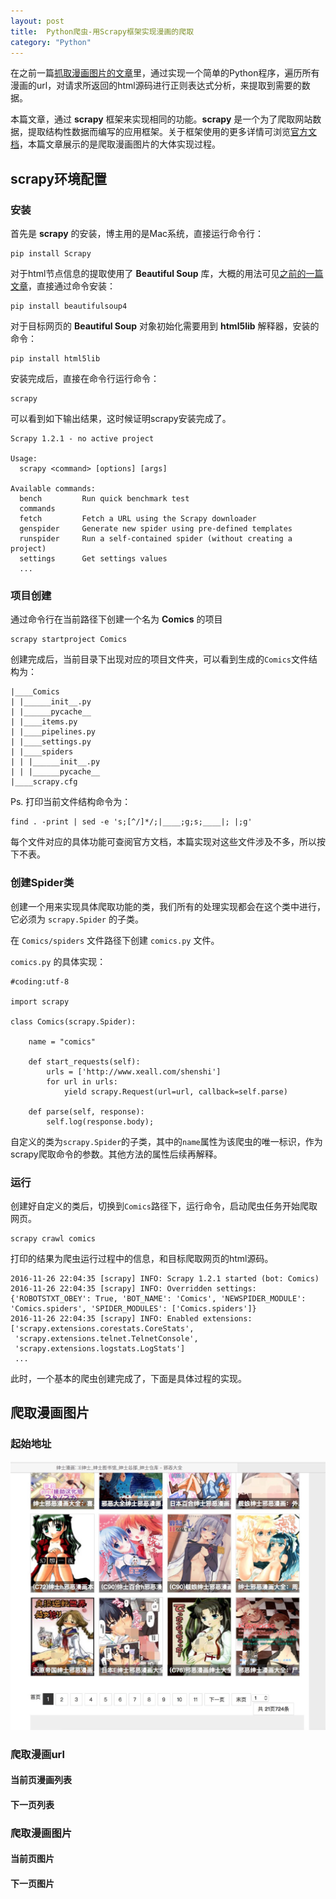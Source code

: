 ```yaml
---
layout: post
title:  Python爬虫-用Scrapy框架实现漫画的爬取
category: "Python"
---
```



在之前一篇[抓取漫画图片的文章](https://moshuqi.github.io/2016/06/15/Python爬虫抓取漫画图片/)里，通过实现一个简单的Python程序，遍历所有漫画的url，对请求所返回的html源码进行正则表达式分析，来提取到需要的数据。

本篇文章，通过 **scrapy** 框架来实现相同的功能。**scrapy** 是一个为了爬取网站数据，提取结构性数据而编写的应用框架。关于框架使用的更多详情可浏览[官方文档](https://doc.scrapy.org/en/1.2/)，本篇文章展示的是爬取漫画图片的大体实现过程。


## scrapy环境配置

### 安装

首先是 **scrapy** 的安装，博主用的是Mac系统，直接运行命令行：

	pip install Scrapy
	
对于html节点信息的提取使用了 **Beautiful Soup** 库，大概的用法可见[之前的一篇文章](https://moshuqi.github.io/2016/07/20/Python%E7%88%AC%E8%99%AB%E5%BA%93-BeautifulSoup/)，直接通过命令安装：

	pip install beautifulsoup4
	
对于目标网页的 **Beautiful Soup** 对象初始化需要用到 **html5lib** 解释器，安装的命令：

	pip install html5lib
	
安装完成后，直接在命令行运行命令：

	scrapy

可以看到如下输出结果，这时候证明scrapy安装完成了。

	Scrapy 1.2.1 - no active project

	Usage:
	  scrapy <command> [options] [args]
	
	Available commands:
	  bench         Run quick benchmark test
	  commands      
	  fetch         Fetch a URL using the Scrapy downloader
	  genspider     Generate new spider using pre-defined templates
	  runspider     Run a self-contained spider (without creating a project)
	  settings      Get settings values
	  ...
	
### 项目创建

通过命令行在当前路径下创建一个名为 **Comics** 的项目

	scrapy startproject Comics
	
创建完成后，当前目录下出现对应的项目文件夹，可以看到生成的`Comics`文件结构为：

	|____Comics
	| |______init__.py
	| |______pycache__
	| |____items.py
	| |____pipelines.py
	| |____settings.py
	| |____spiders
	| | |______init__.py
	| | |______pycache__
	|____scrapy.cfg
	
Ps. 打印当前文件结构命令为： 

	find . -print | sed -e 's;[^/]*/;|____;g;s;____|; |;g'
	
每个文件对应的具体功能可查阅官方文档，本篇实现对这些文件涉及不多，所以按下不表。

### 创建Spider类

创建一个用来实现具体爬取功能的类，我们所有的处理实现都会在这个类中进行，它必须为 `scrapy.Spider` 的子类。

在 `Comics/spiders` 文件路径下创建 `comics.py` 文件。

`comics.py` 的具体实现：

	#coding:utf-8
	
	import scrapy
	
	class Comics(scrapy.Spider):
	
		name = "comics"
	
		def start_requests(self):
			urls = ['http://www.xeall.com/shenshi']
			for url in urls:
				yield scrapy.Request(url=url, callback=self.parse)
	
		def parse(self, response):
			self.log(response.body);
    
自定义的类为`scrapy.Spider`的子类，其中的`name`属性为该爬虫的唯一标识，作为scrapy爬取命令的参数。其他方法的属性后续再解释。

### 运行

创建好自定义的类后，切换到`Comics`路径下，运行命令，启动爬虫任务开始爬取网页。

	scrapy crawl comics
	
打印的结果为爬虫运行过程中的信息，和目标爬取网页的html源码。

	2016-11-26 22:04:35 [scrapy] INFO: Scrapy 1.2.1 started (bot: Comics)
	2016-11-26 22:04:35 [scrapy] INFO: Overridden settings: {'ROBOTSTXT_OBEY': True, 'BOT_NAME': 'Comics', 'NEWSPIDER_MODULE': 'Comics.spiders', 'SPIDER_MODULES': ['Comics.spiders']}
	2016-11-26 22:04:35 [scrapy] INFO: Enabled extensions:
	['scrapy.extensions.corestats.CoreStats',
	 'scrapy.extensions.telnet.TelnetConsole',
	 'scrapy.extensions.logstats.LogStats']
	 ...
	 
此时，一个基本的爬虫创建完成了，下面是具体过程的实现。


## 爬取漫画图片

### 起始地址

![image](/images/posts/scrapy/1.jpg)

### 爬取漫画url

#### 当前页漫画列表

#### 下一页列表

### 爬取漫画图片

#### 当前页图片

#### 下一页图片